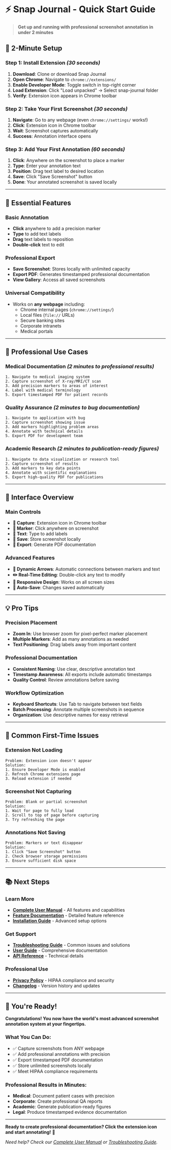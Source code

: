 # ⚡ Snap Journal - Quick Start Guide

> **Get up and running with professional screenshot annotation in under 2 minutes**

## 🚀 **2-Minute Setup**

### **Step 1: Install Extension** *(30 seconds)*

1. **Download**: Clone or download Snap Journal
2. **Open Chrome**: Navigate to `chrome://extensions/`
3. **Enable Developer Mode**: Toggle switch in top-right corner
4. **Load Extension**: Click "Load unpacked" → Select snap-journal folder
5. **Verify**: Extension icon appears in Chrome toolbar

### **Step 2: Take Your First Screenshot** *(30 seconds)*

1. **Navigate**: Go to any webpage (even `chrome://settings/` works!)
2. **Click**: Extension icon in Chrome toolbar
3. **Wait**: Screenshot captures automatically
4. **Success**: Annotation interface opens

### **Step 3: Add Your First Annotation** *(60 seconds)*

1. **Click**: Anywhere on the screenshot to place a marker
2. **Type**: Enter your annotation text
3. **Position**: Drag text label to desired location
4. **Save**: Click "Save Screenshot" button
5. **Done**: Your annotated screenshot is saved locally

---

## 🎯 **Essential Features**

### **Basic Annotation**
- **Click** anywhere to add a precision marker
- **Type** to add text labels
- **Drag** text labels to reposition
- **Double-click** text to edit

### **Professional Export**
- **Save Screenshot**: Stores locally with unlimited capacity
- **Export PDF**: Generates timestamped professional documentation
- **View Gallery**: Access all saved screenshots

### **Universal Compatibility**
- Works on **any webpage** including:
  - Chrome internal pages (`chrome://settings/`)
  - Local files (`file://` URLs)
  - Secure banking sites
  - Corporate intranets
  - Medical portals

---

## 🏥 **Professional Use Cases**

### **Medical Documentation** *(2 minutes to professional results)*
```
1. Navigate to medical imaging system
2. Capture screenshot of X-ray/MRI/CT scan
3. Add precision markers to areas of interest
4. Label with medical terminology
5. Export timestamped PDF for patient records
```

### **Quality Assurance** *(2 minutes to bug documentation)*
```
1. Navigate to application with bug
2. Capture screenshot showing issue
3. Add markers highlighting problem areas
4. Annotate with technical details
5. Export PDF for development team
```

### **Academic Research** *(2 minutes to publication-ready figures)*
```
1. Navigate to data visualization or research tool
2. Capture screenshot of results
3. Add markers to key data points
4. Annotate with scientific explanations
5. Export high-quality PDF for publications
```

---

## 🔧 **Interface Overview**

### **Main Controls**
- **📸 Capture**: Extension icon in Chrome toolbar
- **🎯 Marker**: Click anywhere on screenshot
- **📝 Text**: Type to add labels
- **💾 Save**: Store screenshot locally
- **📄 Export**: Generate PDF documentation

### **Advanced Features**
- **🔄 Dynamic Arrows**: Automatic connections between markers and text
- **✏️ Real-Time Editing**: Double-click any text to modify
- **📱 Responsive Design**: Works on all screen sizes
- **🔧 Auto-Save**: Changes saved automatically

---

## 💡 **Pro Tips**

### **Precision Placement**
- **Zoom In**: Use browser zoom for pixel-perfect marker placement
- **Multiple Markers**: Add as many annotations as needed
- **Text Positioning**: Drag labels away from important content

### **Professional Documentation**
- **Consistent Naming**: Use clear, descriptive annotation text
- **Timestamp Awareness**: All exports include automatic timestamps
- **Quality Control**: Review annotations before saving

### **Workflow Optimization**
- **Keyboard Shortcuts**: Use Tab to navigate between text fields
- **Batch Processing**: Annotate multiple screenshots in sequence
- **Organization**: Use descriptive names for easy retrieval

---

## 🚨 **Common First-Time Issues**

### **Extension Not Loading**
```
Problem: Extension icon doesn't appear
Solution: 
1. Ensure Developer Mode is enabled
2. Refresh Chrome extensions page
3. Reload extension if needed
```

### **Screenshot Not Capturing**
```
Problem: Blank or partial screenshot
Solution:
1. Wait for page to fully load
2. Scroll to top of page before capturing
3. Try refreshing the page
```

### **Annotations Not Saving**
```
Problem: Markers or text disappear
Solution:
1. Click "Save Screenshot" button
2. Check browser storage permissions
3. Ensure sufficient disk space
```

---

## 📚 **Next Steps**

### **Learn More**
- **[Complete User Manual](USER_MANUAL.md)** - All features and capabilities
- **[Feature Documentation](FEATURE_DOCUMENTATION.md)** - Detailed feature reference
- **[Installation Guide](INSTALLATION_GUIDE.md)** - Advanced setup options

### **Get Support**
- **[Troubleshooting Guide](TROUBLESHOOTING.md)** - Common issues and solutions
- **[User Guide](docs/USER_GUIDE.md)** - Comprehensive documentation
- **[API Reference](docs/API_REFERENCE.md)** - Technical details

### **Professional Use**
- **[Privacy Policy](docs/PRIVACY_POLICY.md)** - HIPAA compliance and security
- **[Changelog](docs/CHANGELOG.md)** - Version history and updates

---

## 🎉 **You're Ready!**

**Congratulations! You now have the world's most advanced screenshot annotation system at your fingertips.**

### **What You Can Do:**
- ✅ Capture screenshots from ANY webpage
- ✅ Add professional annotations with precision
- ✅ Export timestamped PDF documentation
- ✅ Store unlimited screenshots locally
- ✅ Meet HIPAA compliance requirements

### **Professional Results in Minutes:**
- **Medical**: Document patient cases with precision
- **Corporate**: Create professional QA reports
- **Academic**: Generate publication-ready figures
- **Legal**: Produce timestamped evidence documentation

---

**Ready to create professional documentation? Click the extension icon and start annotating!** 🚀

*Need help? Check our [Complete User Manual](USER_MANUAL.md) or [Troubleshooting Guide](TROUBLESHOOTING.md).*